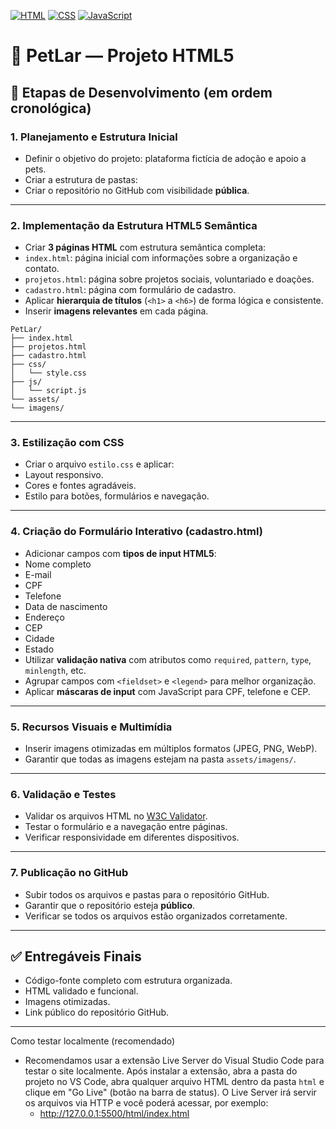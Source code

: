 [![HTML](https://img.shields.io/badge/feito%20com-HTML5-orange)]()
[![CSS](https://img.shields.io/badge/feito%20com-CSS3-blueviolet)]()
[![JavaScript](https://img.shields.io/badge/feito%20com-JavaScript-blue)]()

# 🐾 PetLar — Projeto HTML5

## 📌 Etapas de Desenvolvimento (em ordem cronológica)

### 1. Planejamento e Estrutura Inicial
- Definir o objetivo do projeto: plataforma fictícia de adoção e apoio a pets.
- Criar a estrutura de pastas:
- Criar o repositório no GitHub com visibilidade **pública**.

---

### 2. Implementação da Estrutura HTML5 Semântica
- Criar **3 páginas HTML** com estrutura semântica completa:
- `index.html`: página inicial com informações sobre a organização e contato.
- `projetos.html`: página sobre projetos sociais, voluntariado e doações.
- `cadastro.html`: página com formulário de cadastro.
- Aplicar **hierarquia de títulos** (`<h1>` a `<h6>`) de forma lógica e consistente.
- Inserir **imagens relevantes** em cada página.
```
PetLar/
├── index.html
├── projetos.html
├── cadastro.html
├── css/
│   └── style.css
├── js/
│   └── script.js
└── assets/
└── imagens/
```
---

### 3. Estilização com CSS
- Criar o arquivo `estilo.css` e aplicar:
- Layout responsivo.
- Cores e fontes agradáveis.
- Estilo para botões, formulários e navegação.

---

### 4. Criação do Formulário Interativo (cadastro.html)
- Adicionar campos com **tipos de input HTML5**:
- Nome completo
- E-mail
- CPF
- Telefone
- Data de nascimento
- Endereço
- CEP
- Cidade
- Estado
- Utilizar **validação nativa** com atributos como `required`, `pattern`, `type`, `minlength`, etc.
- Agrupar campos com `<fieldset>` e `<legend>` para melhor organização.
- Aplicar **máscaras de input** com JavaScript para CPF, telefone e CEP.

---

### 5. Recursos Visuais e Multimídia
- Inserir imagens otimizadas em múltiplos formatos (JPEG, PNG, WebP).
- Garantir que todas as imagens estejam na pasta `assets/imagens/`.

---

### 6. Validação e Testes
- Validar os arquivos HTML no [W3C Validator](https://validator.w3.org/).
- Testar o formulário e a navegação entre páginas.
- Verificar responsividade em diferentes dispositivos.

---

### 7. Publicação no GitHub
- Subir todos os arquivos e pastas para o repositório GitHub.
- Garantir que o repositório esteja **público**.
- Verificar se todos os arquivos estão organizados corretamente.

---

## ✅ Entregáveis Finais
- Código-fonte completo com estrutura organizada.
- HTML validado e funcional.
- Imagens otimizadas.
- Link público do repositório GitHub.

---

Como testar localmente (recomendado)
- Recomendamos usar a extensão Live Server do Visual Studio Code para testar o site localmente. Após instalar a extensão, abra a pasta do projeto no VS Code, abra qualquer arquivo HTML dentro da pasta `html` e clique em "Go Live" (botão na barra de status). O Live Server irá servir os arquivos via HTTP e você poderá acessar, por exemplo:
	- http://127.0.0.1:5500/html/index.html



